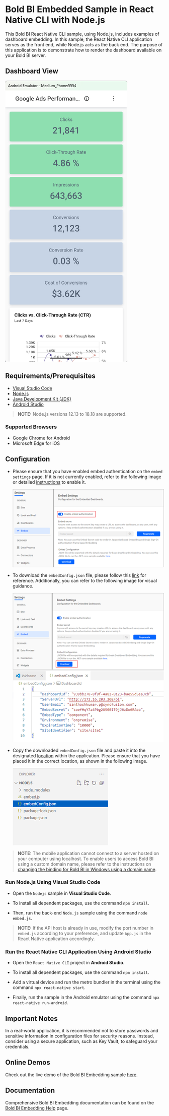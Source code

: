 # Bold BI Embedded Sample in React Native CLI with Node.js

This Bold BI React Native CLI sample, using Node.js, includes examples of dashboard embedding. In this sample, the React Native CLI application serves as the front end, while Node.js acts as the back end. The purpose of this application is to demonstrate how to render the dashboard available on your Bold BI server.

## Dashboard View

![Dashboard View](images/dashboard-view.png)

## Requirements/Prerequisites

* [Visual Studio Code](https://code.visualstudio.com/download)
* [Node.js](https://nodejs.org/en/)
* [Java Development Kit (JDK)](https://www.oracle.com/java/technologies/javase/jdk17-archive-downloads.html)
* [Android Studio](https://developer.android.com/studio)

> **NOTE:** Node.js versions 12.13 to 18.18 are supported.

### Supported Browsers
  
* Google Chrome for Android
* Microsoft Edge for iOS

## Configuration

* Please ensure that you have enabled embed authentication on the `embed settings` page. If it is not currently enabled, refer to the following image or detailed [instructions](https://help.boldbi.com/site-administration/embed-settings/#get-embed-secret-code?utm_source=github&utm_medium=backlinks) to enable it.

    ![Embed Settings](images/embed-settings.png)

* To download the `embedConfig.json` file, please follow this [link](https://help.boldbi.com/site-administration/embed-settings/#get-embed-configuration-file?utm_source=github&utm_medium=backlinks) for reference. Additionally, you can refer to the following image for visual guidance.

    ![Embed Settings Download](images/embed-settings-download.png)
    ![EmbedConfig Properties](images/embedconfig-properties.png)

* Copy the downloaded `embedConfig.json` file and paste it into the designated [location](https://github.com/boldbi/vue-with-nodejs-sample/tree/master/Nodejs) within the application. Please ensure that you have placed it in the correct location, as shown in the following image.

    ![EmbedConfig image](images/embedconfig.png)

> **NOTE:** The mobile application cannot connect to a server hosted on your computer using localhost. To enable users to access Bold BI using a custom domain name, please refer to the instructions on [changing the binding for Bold BI in Windows using a domain name](https://support.boldbi.com/kb/article/13555/how-to-change-the-binding-for-bold-bi-in-windows-using-a-domain-name-with-an-ssl-certificate).

### Run Node.js Using Visual Studio Code

* Open the `Nodejs` sample in **Visual Studio Code**.

* To install all dependent packages, use the command `npm install`.

* Then, run the back-end `Node.js` sample using the command `node embed.js`.

> **NOTE:** If the API host is already in use, modify the port number in `embed.js` according to your preference, and update `App.js` in the React Native application accordingly.

### Run the React Native CLI Application Using Android Studio

* Open the `React Native CLI` project in **Android Studio**.

* To install all dependent packages, use the command `npm install`.

* Add a virtual device and run the metro bundler in the terminal using the command `npx react-native start`.

* Finally, run the sample in the Android emulator using the command `npx react-native run-android`.

## Important Notes

In a real-world application, it is recommended not to store passwords and sensitive information in configuration files for security reasons. Instead, consider using a secure application, such as Key Vault, to safeguard your credentials.

## Online Demos

Check out the live demo of the Bold BI Embedding sample [here](https://samples.boldbi.com/embed?utm_source=github&utm_medium=backlinks).

## Documentation

Comprehensive Bold BI Embedding documentation can be found on the [Bold BI Embedding Help](https://help.boldbi.com/embedded-bi/javascript-based/?utm_source=github&utm_medium=backlinks) page.